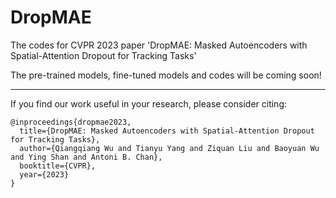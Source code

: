 # DropMAE
The codes for CVPR 2023 paper 'DropMAE: Masked Autoencoders with Spatial-Attention Dropout for Tracking Tasks'

The pre-trained models, fine-tuned models and codes will be coming soon!

------

If you find our work useful in your research, please consider citing:

```
@inproceedings{dropmae2023,
  title={DropMAE: Masked Autoencoders with Spatial-Attention Dropout for Tracking Tasks},
  author={Qiangqiang Wu and Tianyu Yang and Ziquan Liu and Baoyuan Wu and Ying Shan and Antoni B. Chan},
  booktitle={CVPR},
  year={2023}
}
```
